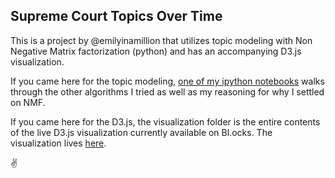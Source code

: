 ## Supreme Court Topics Over Time

This is a project by @emilyinamillion that utilizes topic modeling with Non Negative Matrix factorization (python) and has an accompanying D3.js visualization. 

If you came here for the topic modeling, [one of my ipython notebooks](https://github.com/emilyinamillion/supreme-court-topics-overtime/blob/master/pipeline/Step4_pipeline_Model-testing.ipynb) walks through the other algorithms I tried as well as my reasoning for why I settled on NMF.

If you came here for the D3.js, the visualization folder is the entire contents of the live D3.js visualization currently available on Bl.ocks. The visualization lives [here](https://emilyinamillion.me/supreme-court-topics-visualization/index.html).

:v:
